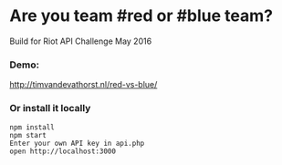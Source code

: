 Are you team #red or #blue team?
=====================

Build for Riot API Challenge May 2016

### Demo:

http://timvandevathorst.nl/red-vs-blue/

### Or install it locally

```
npm install
npm start
Enter your own API key in api.php
open http://localhost:3000
```
